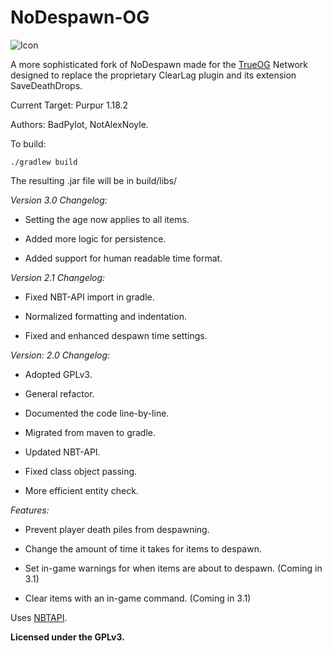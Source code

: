 # NoDespawn-OG

![Icon](https://raw.githubusercontent.com/NotAlexNoyle/NoDespawn-OG/master/assets/nodespawn-og-logo-small.png)

A more sophisticated fork of NoDespawn made for the [TrueOG](https://true-og.net/) Network designed to replace the proprietary ClearLag plugin and its extension SaveDeathDrops.

Current Target: Purpur 1.18.2

Authors: BadPylot, NotAlexNoyle.

To build:

`./gradlew build`

The resulting .jar file will be in build/libs/

*Version 3.0 Changelog:*

- Setting the age now applies to all items.

- Added more logic for persistence.

- Added support for human readable time format.

*Version 2.1 Changelog:*

- Fixed NBT-API import in gradle.

- Normalized formatting and indentation.

- Fixed and enhanced despawn time settings.

*Version: 2.0 Changelog:*

- Adopted GPLv3.

- General refactor.

- Documented the code line-by-line.

- Migrated from maven to gradle.

- Updated NBT-API.

- Fixed class object passing.

- More efficient entity check.

*Features:*

- Prevent player death piles from despawning.

- Change the amount of time it takes for items to despawn.

- Set in-game warnings for when items are about to despawn. (Coming in 3.1)

- Clear items with an in-game command. (Coming in 3.1)

Uses [NBTAPI](https://github.com/tr7zw/Item-NBT-API).

**Licensed under the GPLv3.**

